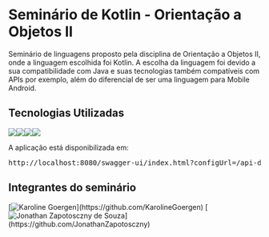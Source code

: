 <h1>Seminário de Kotlin - Orientação a Objetos II</h1>

Seminário de linguagens proposto pela disciplina de Orientação a Objetos II, onde a linguagem escolhida foi Kotlin.
A escolha da linguagem foi devido a sua compatibilidade com Java e suas tecnologias também compatíveis com  APIs por exemplo, além do diferencial de ser
uma linguagem para Mobile Android.

<h2>Tecnologias Utilizadas </h2>

<img src='https://img.shields.io/badge/Kotlin-0095D5?&style=for-the-badge&logo=kotlin&logoColor=white'/><img src='https://img.shields.io/badge/Spring-6DB33F?style=for-the-badge&logo=spring&logoColor=white'/><img src='	https://img.shields.io/badge/MySQL-00000F?style=for-the-badge&logo=mysql&logoColor=white'/><img src='https://img.shields.io/badge/Apache%20Maven-C71A36?style=for-the-badge&logo=Apache%20Maven&logoColor=white'/>

A aplicação está disponibilizada em:

<pre>
http://localhost:8080/swagger-ui/index.html?configUrl=/api-docs/swagger-config#/
</pre>

<h2>Integrantes do seminário </h2>
[<img src="https://img.shields.io/badge/KarolineGoergen-%23121011.svg?style=for-the-badge&logo=github&logoColor=white" title = "Karoline Goergen">](https://github.com/KarolineGoergen)
[<img src="https://img.shields.io/badge/JonathanZapotosczny-%23121011.svg?style=for-the-badge&logo=github&logoColor=white" title = "Jonathan Zapotosczny de Souza">](https://github.com/JonathanZapotosczny)